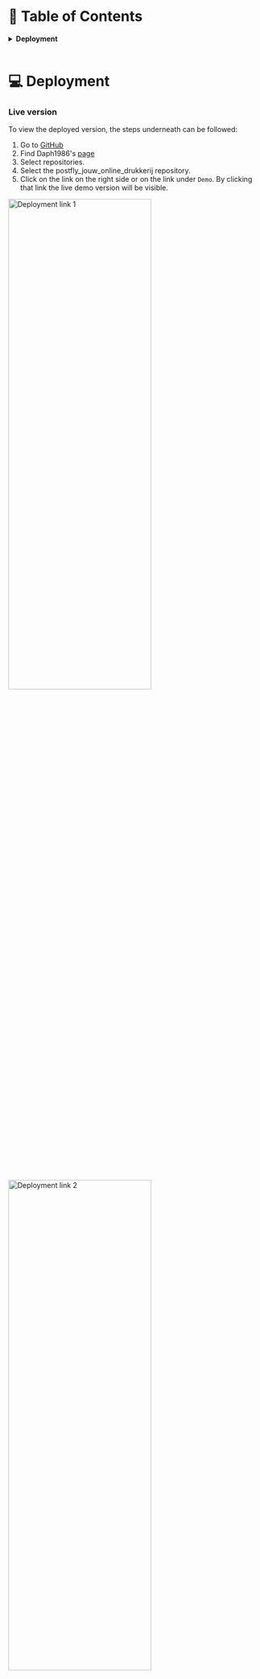:open_file_folder: Table of Contents
======

**<details><summary>Deployment</summary>**
* [**_Live version_**](#live-version)
* [**_Run local_**](#run-local)
* [**_Heroku_**](#heroku)
* [**_Setting EmailJS up_**](#setting-emailjs-up)
</details>
<br>

:computer: Deployment
======

### Live version

To view the deployed version, the steps underneath can be followed:

1. Go to [GitHub](https://github.com/)
2. Find Daph1986's [page](https://github.com/Daph1986)
3. Select repositories.
4. Select the postfly_jouw_online_drukkerij
repository.
5. Click on the link on the right side or on the link under `Demo`.
By clicking that link the live demo version will be visible. <br>

<img src="../deployment/img/deployment_link_1.png" alt="Deployment link 1" width="75%" height="50%"/>
<img src="../deployment/img/deployment_link_2.png" alt="Deployment link 2" width="75%" height="50%"/>
<div align="right"><a href="#top">🔝</a></div>

The code of this site is hosted by Heroku and AWS S3, the code is deployed to GitHub from the main branch. The deployed site will update automatically upon new commits to the main branch. The code can be run locally or deployed to a live environment. Directions are based on deployment locally and to Heroku.

### Deploy requirements
- [VScode](https://code.visualstudio.com/) or an other IDE
- [Python 3](https://www.python.org/) a programming language
- [PIP3](https://help.dreamhost.com/hc/en-us/articles/115000699011-Using-pip3-to-install-Python3-modules) to install python packages
- [Git](https://git-scm.com/) for version control for the code source
- [AWS-S3](https://docs.aws.amazon.com/s3/?id=docs_gateway) web based cloud storage service
- [S3 Bucket](https://docs.aws.amazon.com/AmazonS3/latest/userguide/creating-bucket.htmly) a cloud storage resource
- [Stripe](https://stripe.com/nl) to securely collect credit card payments
<div align="right"><a href="#top">🔝</a></div>

### Run local
If you would like to run this website locally you can clone this repository in an IDE such as VSCode. Make sure that `PIP3` and `Git` are installed.
You can clone it by following the next steps: <br>
1. Log in at [GitHub](https://github.com/) 
2. Find Daph1986's [page](https://github.com/Daph1986)
3. Select repositories.
4. Select the `postfly_jouw_online_drukkerij` repository.
5. Click on the `Code` button. <br>
<img src="../deployment/img/run_local_1.png" alt="Run local 1" width="75%" height="50%"/> <br>
6. Copy the URL.
7. Open VScode or your preferred IDE,(in this example we are using VScode), open the file or folder in which you want to use the project and open a CLI terminal.
8. Put the following command in the CLI terminal:
``` 
git clone https://github.com/Daph1986/postfly_jouw_online_drukkerij.git
```
9. Press enter, and the clone will be created.
10. Set up a virtual environment with these commands in the terminal session:
```
pip3 install virtualenv
```
>If you already have virtualenv installed from a different project, then this step is not needed. The pip command may differ per system this can be pip or pip3.
```
virtualenv env
```
>The needed command may differ to the IDE you are using, such as ```python -m .venv venv ...``` or ```py manage.py ...

Activate the .env with the command:
```
env\Scripts\activate
```
>This command may differ depending on your operating system, please check the Python documentation on creating an ENV.
11. Install all required django modules with the command:
```
pip3 install -r requirements.txt
```
12. Create a new env.py file at the base directory level and copy the following into the created env.py file:
```
import os

#Django
os.environ.setdefault( 'DEVELOPMENT', 'True')
os.environ.setdefault('SECRET_KEY', 'your_value')

#Stripe
os.environ.setdefault('STRIPE_PUBLIC_KEY', 'your_value')
os.environ.setdefault('STRIPE_SECRET_KEY', 'your_value')
```
Replace `your_value` with the values from your own created accounts for stripe and a [Django Secret Key Generator](https://miniwebtool.com/django-secret-key-generator/):
- [STRIPE_PUBLIC_KEY](https://dashboard.stripe.com/test/apikeys)
- [STRIPE_SECRET_KEY](https://dashboard.stripe.com/test/apikeys)
- [SECRET_KEY](https://miniwebtool.com/django-secret-key-generator/)
13. Set up your database by running the following command in your terminal:
```
python3 manage.py make migrations
```
Followed by:
```
python3 manage.py migrate
```
14. Now create a superuser to get access to the Django admin, use the following command:
```
python3 manage.py createsuperuser
```
15. Now we need to add the required data into the database in the following order by using the following commands:
```
python3 manage.py loaddata categories
python3 manage.py loaddata printingmethod
python3 manage.py loaddata size
python3 manage.py loaddata producttag
python3 manage.py loaddata products
```
16. Now you can start your server with the following command:
```
python3 manage.py runserver
```
If everything went correctly you should see something like this in the terminal:<br>
<img src="../deployment/img/running_server.png" alt="Run local 1" width="75%" height="75%"/> <br>
<div align="right"><a href="#top">🔝</a></div>

### Heroku
To create a live version of the website VSCode was used together with Heroku. This section assumes you have succeeded at running the application in your local environment first, as described above. 
To deploy the website with Heroku the following steps were made:
1. Log in or create an account on [Heroku](https://www.heroku.com) and create a new app by clicking the button.<br>
<img src="../deployment/img/heroku_deployment_1.png" alt="Deployment to Heroku 1" width="75%" height="75%"/> <br>
2. Give the app a unique name in all lowercase letters and set `Choose a region` to the one nearest to you (in this case Europ and 
postfly_jouw_online_drukkerij is already taken so think of another name), click on create app.<br>
<img src="../deployment/img/heroku_deployment_2.png" alt="Deployment to Heroku 2" width="75%" height="75%"/> <br>
3. On your app dashboard click `Deploy` and select `GitHub`, connect it to your GitHub respository. Don't click `Enable Automatic Deploys` yet.<br>
<img src="../deployment/img/heroku_connection_github.png" alt="Heroku connection to GitHub" width="75%" height="75%"/> <br>
4. Click on the `Resources` tab and type Heroku Postgres in the `Add-ons` field, select the `Hobby Dev` option.
<img src="../deployment/img/heroku_deployment_3.png" alt="Deployment to Heroku 3" width="75%" height="75%"/> <br>
5. Click on `Settings` and then `Reveal Config Vars`. <br>
<img src="../deployment/img/heroku_deployment_4.png" alt="Deployment to Heroku 4" width="75%" height="75%"/> <br>
6. Fill in the values from your `env.py` file in your Heroku confic vars: <br>

| Key | Value |
 --- | ---
DATABASE_URL | `your_DATABASE_URL`
SECRET_KEY | `your_SECRET_KEY`
STRIPE_PUBLIC_KEY | `your_STRIPE_PUBLIC_KEY`
STRIPE_SECRET_KEY | `your_STRIPE_SECRET_KEY`

The DATABASE_URL link which can be found in Heroku's Config Vars.
7. Since the database on Heroku is created you need to adjust your `env.py` file, add:
```
os.environ.setdefault('DATABASE_URL', '<your postgres url grabbed from Heroku comes here>')
```
>Make sure not to share this link with anybody.
8. Now we need to migrate the new database connection with:
```
python3 manage.py make migrations
```
Followed by:
```
python3 manage.py migrate
```
>Do not forget to reactivate your virtual environment if the system or IDE is rebooted.
9. Now create a superuser to get access to the Django admin, use the following command:
```
python3 manage.py createsuperuser
```
10. Now we need to add the required data into the database in the following order by using the following commands:
```
python3 manage.py loaddata categories
python3 manage.py loaddata printingmethod
python3 manage.py loaddata size
python3 manage.py loaddata producttag
python3 manage.py loaddata products
```
11. Install Heroku in the terminal, if you don't have that 
yet see how to do that [here](https://devcenter.heroku.com/articles/heroku-cli) and log in with the command: 
```
heroku login
```
12. Then use the command:
```
heroku config:set DISABLE_COLLECTSTATIC=1 --app postfly-jouw-online-drukkerij
```
so that Heroku will not try to collect static during deployment.

13. After everything is set up as it should use the following commands to push to GitHub and Heroku:
```
git add .
git commit -m "Place your own commit message here"
git push
heroku git: remote -a your heroku git url
git push heroku main
```
You will then see something like this in your terminal:
<img src="../deployment/img/pushing_to_heroku.png" alt="Pushing to Heroku" width="75%" height="75%"/> <br>

14. If you want you can let the deployment to Heroku be automatically everytime you push to GitHub, on your app dashboard click `Deploy` and click `Enable Automatic Deploys`.
If you go to the `Activity` tab on your app dashboard you can see that there is a build in progress, the details will look a bit like this:
<img src="../deployment/img/build_finished.png" alt="Heroku build finished" width="75%" height="75%"/> <br>
Your app is running on Heroku now.

15. Log in to the admin panel by placing /admin behind your app name, for example for this one: https://postfly-jouw-online-drukkerij.herokuapp.com/admin
Using the superuser log in details log in.

>!!! If you don't see your email address you may need to attempt to log in first to force allauth to create it !!!

Go to `Email addresses` underneath `ACCOUNTS`, and mark `Primary` and `Verified` for the superuser email address, save the changes you made.

<div align="right"><a href="#top">🔝</a></div>

### Set up Amazon AWS

To follow the next steps make sure you have an Amazon AWS account and that you are logged in.

#### S3 Bucket

1. In the AWS Management Console search for S3, open it and click `Create bucket`<br>
<img src="../deployment/img/s3_create_bucket.png" alt="Create S3 bucket" width="75%" height="75%"/> <br>
2. Name your bucket to match your Heroku app name and select the region closest to you. Uncheck `Block all public access` and acknowledge that the bucket will be public.
Click `Create bucket`.
<img src="../deployment/img/bucket_created.png" alt="S3 bucket is created" width="75%" height="75%"/> <br>
3. Click your newly made bucket and cick the `Properties` tab and turn on `Static website hosting`, just fill in a default value for the index and error document and click save.
4. Now click on the `Permissions` tab, with the Cross-origin resource sharing (CORS) fill in:
```
[
    {
        "AllowedHeaders": [
            "Authorization"
        ],
        "AllowedMethods": [
            "GET"
        ],
        "AllowedOrigins": [
            "*"
        ],
        "ExposeHeaders": []
    }
]
```
Save the changes. <br>

5. Go to `Bucket Policy` and click `Policy generator`, fill it out like this, but with your own arn.<br>
<img src="../deployment/img/policy_generator.png" alt="Policy generator" width="75%" height="75%"/> <br>

6. Copy the policy that you get and paste it in the `Bucket policy`, in tis case:
```
{
    "Version": "2012-10-17",
    "Id": "Policy1635688080273",
    "Statement": [
        {
            "Sid": "Stmt1635688076687",
            "Effect": "Allow",
            "Principal": "*",
            "Action": "s3:GetObject",
            "Resource": "arn:aws:s3:::postfly-jouw-online-drukkerij/*"
        }
    ]
}
```
Make sure you add the /* with the resource key to allow acces to all resources in this bucket. Click save.
7. Go to the `Access control list (ACL)` tab and set tge list bojects permission for everyone under the `Public Access` section.
<div align="right"><a href="#top">🔝</a></div>

#### IAM

1. In the AWS Management Console search for IAM, open it.
2. On the IAM dashboard click `User groups` and then `Create group`, name your group so it makes sense to you what it is. Click `Create group`.
3. On the menu left click `Policies` and then `Create Policy`.
4. Click on the `Json` tab and click `Import managed policy`, search for `S3` select the `AmazonS3FullAccess` one. Click import.
<img src="../deployment/img/import_policy.png" alt="Import policy" width="75%" height="75%"/> <br>
5. You just want to give permission to your bucket, so make sure you fill it out like this, but with your own arn! 
<img src="../deployment/img/create_policy.png" alt="Create policy" width="75%" height="75%"/> <br>
Click next untill you reach `ReviewPolicy`
6. Give it an name and a description and click `Create policy`.
7. You'll arrive back on the policy page, go to `User groups` in the menu on the left and click on manage-your-group-name.
8. Click `Attach policies` search for and select the policy you just created.
<img src="../deployment/img/attach_policy.png" alt="Attach policy" width="75%" height="75%"/> <br>
9. Click on `Users` in the menu on the left. Then click `Add users` name it after your app, in my case postfly-jouw-online-drukkerij-staticfiles-user, give programmatic access and select next. Add the user to the group you just created. Click through on next and then on create user.
10. Download the csv file you see there and save it!
You need the secrect keys in there and once you've done this there is now way to retrieve it!!
<img src="../deployment/img/csv.png" alt="Download csv" width="75%" height="75%"/> <br>
<div align="right"><a href="#top">🔝</a></div>

#### Connecting AWS to Django

This section assumes you have succeeded at running this application in your local environment first, deployed it to Heroku and set up AWS as described above.

1. Remove the DISABLE_COLLECTSTATIC variable from your `Config Vars` on Heroku and add these values to it:

| Key | Value |
 --- | ---
AWS_ACCESS_KEY_ID | `your_AWS_ACCESS_KEY_ID`
AWS_SECRET_ACCESS_KEY | `your_AWS_SECRET_ACCESS_KEY`
USE_AWS | True

The values you'll find in the downloaded csv file.
Next time you deploy to Heroku, AWS will retrieve your static files and store them.

2. Go to S3, where you'll find a `static` folder with all your static files in it.
3. Click on `Create folder` and name it `media` click save and inside the media folder click `Upload`.
4. Click `Add files` and select the images that go with your products or in this case with the size.
5. Click next and under `Manage public permissions`, and choose `Grant public-read access`.
6. Then click`Upload`, you will see your files being uploaded.<br>
<img src="../deployment/img/media_files.png" alt="Media files uploaded" width="75%" height="75%"/> <br>
<div align="right"><a href="#top">🔝</a></div>

### Sending real emails with Gmail

1. Create or use an existing Gmail account.
2. Connect it to your application to the Gmail account. For more information see for example this [site](https://dev.to/abderrahmanemustapha/how-to-send-email-with-django-and-gmail-in-production-the-right-way-24ab) and read `The Gmail part`.
3. Add the values to the Heroku Config Vars:

| Key | Value |
 --- | ---
EMAIL_HOST_PASS | `your_EMAIL_HOST_PASS`
EMAIL_HOST_USER | `your_EMAIL_HOST_USER`

Everything should be ready to go now.
<div align="right"><a href="#top">🔝</a></div>